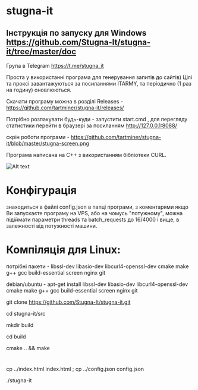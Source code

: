 # stugna-it

## Інструкція по запуску для Windows  https://github.com/Stugna-It/stugna-it/tree/master/doc

Група в Telegram https://t.me/stugna_it

Проста у використанні програма для генерування запитів до сайтів)
Цілі та проксі завантажуються за посиланнями ITARMY, 
та періодично (1 раз на годину) оновлюються.

Скачати програму можна в розділі Releases - https://github.com/tartminer/stugna-it/releases/


Потрібно розпакувати будь-куди - запустити start.cmd ,
для перегляду статистики перейти в браузері за посиланням http://127.0.0.1:8088/

скрін роботи програми - https://github.com/tartminer/stugna-it/blob/master/stugna-screen.png

Програма написана на C++ з використанням бібліотеки CURL.


![Alt text](/../master/stugna-screen.png?raw=true "screenshot")

# Конфігурація
знаходиться в файлі config.json в папці програми, з коментарями
якщо Ви запускаєте програму на VPS, або на чомусь "потужному", 
можна підіймати параметри threads та batch_requests
до 16/4000 і вище, в залежності від потужності машини.


# Компіляція для Linux:

потрібні пакети - libssl-dev libasio-dev libcurl4-openssl-dev cmake make g++ gcc build-essential screen nginx git

debian/ubuntu - apt-get install libssl-dev libasio-dev libcurl4-openssl-dev cmake make g++ gcc build-essential screen nginx git

git clone https://github.com/Stugna-It/stugna-it.git

cd stugna-it/src

mkdir build

cd build

cmake .. && make
#
cp ../index.html index.html ; cp ../config.json config.json

./stugna-it



